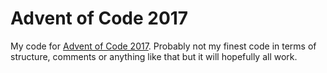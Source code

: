 # Advent of Code 2017

My code for [Advent of Code 2017](http://adventofcode.com/2017). Probably not my finest code in terms of structure,
comments or anything like that but it will hopefully all work.

